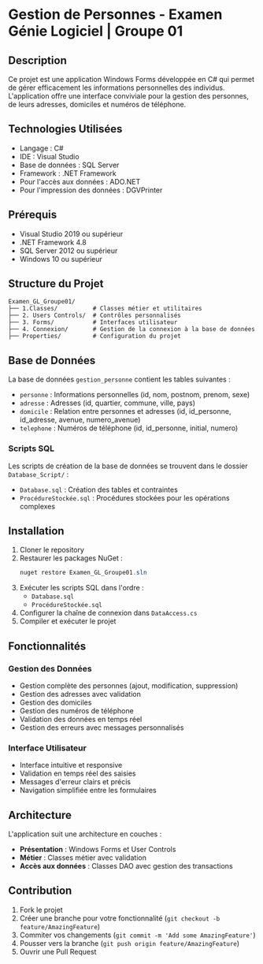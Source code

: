 # Gestion de Personnes - Examen Génie Logiciel | Groupe 01

## Description

Ce projet est une application Windows Forms développée en C# qui permet de gérer efficacement les informations personnelles des individus. L'application offre une interface conviviale pour la gestion des personnes, de leurs adresses, domiciles et numéros de téléphone.

## Technologies Utilisées

- Langage : C#
- IDE : Visual Studio
- Base de données : SQL Server
- Framework : .NET Framework
- Pour l'accès aux données : ADO.NET
- Pour l'impression des données : DGVPrinter

## Prérequis

- Visual Studio 2019 ou supérieur
- .NET Framework 4.8
- SQL Server 2012 ou supérieur
- Windows 10 ou supérieur

## Structure du Projet

```
Examen_GL_Groupe01/
├── 1.Classes/          # Classes métier et utilitaires
├── 2. Users Controls/  # Contrôles personnalisés
├── 3. Forms/           # Interfaces utilisateur
├── 4. Connexion/       # Gestion de la connexion à la base de données
├── Properties/         # Configuration du projet

```

## Base de Données

La base de données `gestion_personne` contient les tables suivantes :

- `personne` : Informations personnelles (id, nom, postnom, prenom, sexe)
- `adresse` : Adresses (id, quartier, commune, ville, pays)
- `domicile` : Relation entre personnes et adresses (id, id_personne, id_adresse, avenue, numero_avenue)
- `telephone` : Numéros de téléphone (id, id_personne, initial, numero)

### Scripts SQL

Les scripts de création de la base de données se trouvent dans le dossier `Database_Script/` :

- `Database.sql` : Création des tables et contraintes
- `ProcédureStockée.sql` : Procédures stockées pour les opérations complexes

## Installation

1. Cloner le repository
2. Restaurer les packages NuGet :
   ```powershell
   nuget restore Examen_GL_Groupe01.sln
   ```
3. Exécuter les scripts SQL dans l'ordre :
   - `Database.sql`
   - `ProcédureStockée.sql`
4. Configurer la chaîne de connexion dans `DataAccess.cs`
5. Compiler et exécuter le projet

## Fonctionnalités

### Gestion des Données

- Gestion complète des personnes (ajout, modification, suppression)
- Gestion des adresses avec validation
- Gestion des domiciles
- Gestion des numéros de téléphone
- Validation des données en temps réel
- Gestion des erreurs avec messages personnalisés

### Interface Utilisateur

- Interface intuitive et responsive
- Validation en temps réel des saisies
- Messages d'erreur clairs et précis
- Navigation simplifiée entre les formulaires

## Architecture

L'application suit une architecture en couches :

- **Présentation** : Windows Forms et User Controls
- **Métier** : Classes métier avec validation
- **Accès aux données** : Classes DAO avec gestion des transactions

## Contribution

1. Fork le projet
2. Créer une branche pour votre fonctionnalité (`git checkout -b feature/AmazingFeature`)
3. Commiter vos changements (`git commit -m 'Add some AmazingFeature'`)
4. Pousser vers la branche (`git push origin feature/AmazingFeature`)
5. Ouvrir une Pull Request
